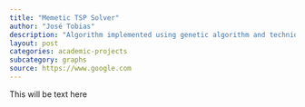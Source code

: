 ```yaml
---
title: "Memetic TSP Solver"
author: "José Tobias"
description: "Algorithm implemented using genetic algorithm and techniques to solve TSP problems, fitted to a data collector drone problem"
layout: post
categories: academic-projects
subcategory: graphs
source: https://www.google.com
---
```


This will be text here
